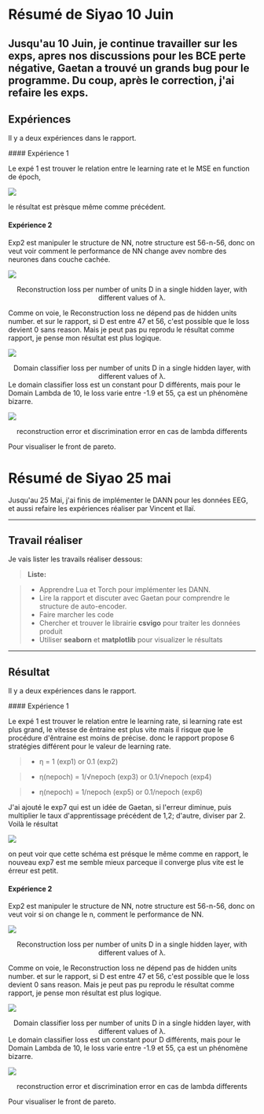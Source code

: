 Résumé de Siyao 10 Juin
===================

Jusqu'au 10 Juin, je continue travailler sur les exps, apres nos discussions pour les BCE perte négative, Gaetan a trouvé un grands bug pour le programme. Du coup, après le correction, j'ai refaire les exps.
----------


<i class="icon-file"></i> Expériences 
-------------

Il y a deux expériences dans le rapport.


####<i class="icon-folder-open"></i> Expérience 1

Le expé 1 est trouver le relation entre le learning rate et le MSE en function de époch,


![](https://cloud.githubusercontent.com/assets/3332561/16000060/1034608e-314a-11e6-8de5-d1de9faa1160.png)

le résultat est prèsque même comme précédent.

#### <i class="icon-pencil"></i> Expérience 2

Exp2 est manipuler le structure de NN, notre structure est 56-n-56, donc on veut voir comment le performance de NN change avev nombre des neurones dans couche cachée.

![](https://cloud.githubusercontent.com/assets/3332561/16000061/1035bb6e-314a-11e6-8ba4-423911b2e57f.png)
<center> Reconstruction loss per number of units D in a single hidden layer, with different values of λ.</center>

Comme on voie, le Reconstruction loss ne dépend pas de hidden units number. et sur le rapport, si D est entre 47 et 56, c'est possible que le loss devient 0 sans reason. Mais je peut pas pu reprodu le résultat comme rapport, je pense mon résultat est plus logique.


![](https://cloud.githubusercontent.com/assets/3332561/16000062/1035cbc2-314a-11e6-92cc-7b835e3d1584.png)
<center> Domain classifier loss per number of units D in a single hidden layer, with different values of λ.</center>
Le domain classifier loss est un constant pour D différents, mais pour le Domain Lambda de 10, le loss varie entre -1.9 et 55, ça est un phénomène bizarre.

![](https://cloud.githubusercontent.com/assets/3332561/15705499/e772b500-27ef-11e6-8d15-8b2e836a181b.png)
<center> reconstruction error et discrimination error en cas de lambda differents </center>

Pour visualiser le front de pareto. 

Résumé de Siyao 25 mai
===================

Jusqu'au 25 Mai, j'ai finis de implémenter le DANN pour les données EEG, et aussi refaire les expériences réaliser par Vincent et Ilaï.

----------


 <i class="icon-hdd"></i>Travail réaliser 
-------------

Je vais lister les travails réaliser dessous:

> **Liste:**

> - Apprendre Lua et Torch pour implémenter les DANN.
> - Lire la rapport et discuter avec Gaetan pour comprendre le structure de auto-encoder.
> - Faire marcher les code
> - Chercher et trouver le librairie **csvigo** pour traiter les données produit
> - Utiliser **seaborn** et **matplotlib** pour visualizer le résultats   

----------

<i class="icon-file"></i> Résultat 
-------------

Il y a deux expériences dans le rapport.


####<i class="icon-folder-open"></i> Expérience 1

Le expé 1 est trouver le relation entre le learning rate, si learning rate est plus grand, le vitesse de êntraine est plus vite mais il risque que le procédure d'êntraine est moins de précise. donc le rapport propose 6 stratégies différent pour le valeur de learning rate.
 > - η = 1 (exp1) or 0.1 (exp2)

>- η(nepoch) = 1/√nepoch (exp3) or 0.1/√nepoch (exp4)

> - η(nepoch) = 1/nepoch (exp5) or 0.1/nepoch (exp6)

J'ai ajouté le exp7 qui est un idée de Gaetan, si l'erreur diminue, puis multiplier le taux d'apprentissage précédent de 1,2; d'autre, diviser par 2. Voilà le résultat


![](https://cloud.githubusercontent.com/assets/3332561/15592961/395d8f1c-23a8-11e6-90e2-93b0b3c618ca.png)

on peut voir que cette schéma est présque le même comme en rapport, le nouveau exp7 est me semble mieux parceque il converge plus vite est le érreur est petit.
#### <i class="icon-pencil"></i> Expérience 2

Exp2 est manipuler le structure de NN, notre structure est 56-n-56, donc on veut voir si on change le n, comment le performance de NN.

![](https://cloud.githubusercontent.com/assets/3332561/15592962/39625498-23a8-11e6-9868-b730bad3092d.png)
<center> Reconstruction loss per number of units D in a single hidden layer, with different values of λ.</center>

Comme on voie, le Reconstruction loss ne dépend pas de hidden units number. et sur le rapport, si D est entre 47 et 56, c'est possible que le loss devient 0 sans reason. Mais je peut pas pu reprodu le résultat comme rapport, je pense mon résultat est plus logique.


![](https://cloud.githubusercontent.com/assets/3332561/15592960/395a3862-23a8-11e6-802e-8545c883803e.png)
<center> Domain classifier loss per number of units D in a single hidden layer, with different values of λ.</center>
Le domain classifier loss est un constant pour D différents, mais pour le Domain Lambda de 10, le loss varie entre -1.9 et 55, ça est un phénomène bizarre.

![](https://cloud.githubusercontent.com/assets/3332561/15705499/e772b500-27ef-11e6-8d15-8b2e836a181b.png)
<center> reconstruction error et discrimination error en cas de lambda differents </center>

Pour visualiser le front de pareto. 

